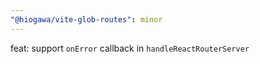 ```yaml
---
"@hiogawa/vite-glob-routes": minor
---
```


feat: support `onError` callback in `handleReactRouterServer`

